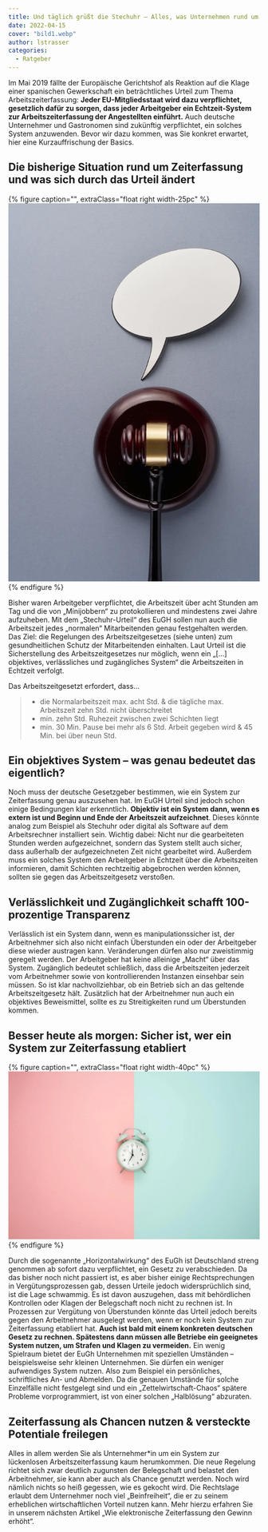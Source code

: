 ```yaml
---
title: Und täglich grüßt die Stechuhr – Alles, was Unternehmen rund um das EuGH Urteil zur Zeiterfassung wissen müssen
date: 2022-04-15
cover: "bild1.webp"
author: lstrasser
categories:
  - Ratgeber
---
```


Im Mai 2019 fällte der Europäische Gerichtshof als Reaktion auf die Klage einer spanischen Gewerkschaft ein
beträchtliches Urteil zum Thema Arbeitszeiterfassung: **Jeder EU-Mitgliedsstaat wird dazu verpflichtet, gesetzlich dafür
zu sorgen, dass jeder Arbeitgeber ein Echtzeit-System zur Arbeitszeiterfassung der Angestellten einführt.** Auch deutsche
Unternehmer und Gastronomen sind zukünftig verpflichtet, ein solches System anzuwenden. Bevor wir dazu kommen, was Sie
konkret erwartet, hier eine Kurzauffrischung der Basics.

## Die bisherige Situation rund um Zeiterfassung und was sich durch das Urteil ändert

{% figure caption="", extraClass="float right width-25pc" %}
<img src="bild4.webp" />
{% endfigure %}

Bisher waren Arbeitgeber verpflichtet, die Arbeitszeit über acht Stunden am Tag und die von „Minijobbern“ zu
protokollieren und mindestens zwei Jahre aufzuheben. Mit dem „Stechuhr-Urteil“ des EuGH sollen nun auch die Arbeitszeit
jedes „normalen“ Mitarbeitenden genau festgehalten werden. Das Ziel: die Regelungen des Arbeitszeitgesetzes (siehe
unten) zum gesundheitlichen Schutz der Mitarbeitenden einhalten. Laut Urteil ist die Sicherstellung des
Arbeitszeitgesetzes nur möglich, wenn ein „[…] objektives, verlässliches und zugängliches System“ die Arbeitszeiten in
Echtzeit verfolgt.

Das Arbeitszeitgesetzt erfordert, dass…

> - die Normalarbeitszeit max. acht Std. & die tägliche max. Arbeitszeit zehn Std. nicht überschreitet
> - min. zehn Std. Ruhezeit zwischen zwei Schichten liegt
> - min. 30 Min. Pause bei mehr als 6 Std. Arbeit gegeben wird & 45 Min. bei über neun Std.

## Ein objektives System – was genau bedeutet das eigentlich?

Noch muss der deutsche Gesetzgeber bestimmen, wie ein System zur Zeiterfassung genau auszusehen hat. Im EuGH Urteil sind
jedoch schon einige Bedingungen klar erkenntlich. **Objektiv ist ein System dann, wenn es extern ist und Beginn und Ende
der Arbeitszeit aufzeichnet**. Dieses könnte analog zum Beispiel als Stechuhr oder digital als Software auf dem
Arbeitsrechner installiert sein. Wichtig dabei: Nicht nur die gearbeiteten Stunden werden aufgezeichnet, sondern das
System stellt auch sicher, dass außerhalb der aufgezeichneten Zeit nicht gearbeitet wird. Außerdem muss ein solches
System den Arbeitgeber in Echtzeit über die Arbeitszeiten informieren, damit Schichten rechtzeitig abgebrochen werden
können, sollten sie gegen das Arbeitszeitgesetz verstoßen.

## Verlässlichkeit und Zugänglichkeit schafft 100-prozentige Transparenz

Verlässlich ist ein System dann, wenn es manipulationssicher ist, der Arbeitnehmer sich also nicht einfach Überstunden
ein oder der Arbeitgeber diese wieder austragen kann. Veränderungen dürfen also nur zweistimmig geregelt werden. Der
Arbeitgeber hat keine alleinige „Macht“ über das System. Zugänglich bedeutet schließlich, dass die Arbeitszeiten
jederzeit vom Arbeitnehmer sowie von kontrollierenden Instanzen einsehbar sein müssen. So ist klar nachvollziehbar, ob
ein Betrieb sich an das geltende Arbeitszeitgesetz hält. Zusätzlich hat der Arbeitnehmer nun auch ein objektives
Beweismittel, sollte es zu Streitigkeiten rund um Überstunden kommen.

## Besser heute als morgen: Sicher ist, wer ein System zur Zeiterfassung etabliert

{% figure caption="", extraClass="float right width-40pc" %}
<img src="bild3.webp" />
{% endfigure %}

Durch die sogenannte „Horizontalwirkung“ des EuGh ist Deutschland streng genommen ab sofort dazu verpflichtet, ein
Gesetz zu verabschieden. Da das bisher noch nicht passiert ist, es aber bisher einige Rechtsprechungen in
Vergütungsprozessen gab, dessen Urteile jedoch widersprüchlich sind, ist die Lage schwammig. Es ist davon auszugehen,
dass mit behördlichen Kontrollen oder Klagen der Belegschaft noch nicht zu rechnen ist. In Prozessen zur Vergütung von
Überstunden könnte das Urteil jedoch bereits gegen den Arbeitnehmer ausgelegt werden, wenn er noch kein System zur
Zeiterfassung etabliert hat. **Auch ist bald mit einem konkreten deutschen Gesetz zu rechnen. Spätestens dann müssen alle
Betriebe ein geeignetes System nutzen, um Strafen und Klagen zu vermeiden.** Ein wenig Spielraum bietet der EuGh
Unternehmen mit speziellen Umständen – beispielsweise sehr kleinen Unternehmen. Sie dürfen ein weniger aufwendiges
System nutzen. Also zum Beispiel ein persönliches, schriftliches An- und Abmelden. Da die genauen Umstände für solche
Einzelfälle nicht festgelegt sind und ein „Zettelwirtschaft-Chaos“ spätere Probleme vorprogrammiert, ist von einer
solchen „Halblösung“ abzuraten.

## Zeiterfassung als Chancen nutzen & versteckte Potentiale freilegen

Alles in allem werden Sie als Unternehmer\*in um ein System zur lückenlosen Arbeitszeiterfassung kaum herumkommen. Die
neue Regelung richtet sich zwar deutlich zugunsten der Belegschaft und belastet den Arbeitnehmer, sie kann aber auch als
Chance genutzt werden. Noch wird nämlich nichts so heiß gegessen, wie es gekocht wird. Die Rechtslage erlaubt dem
Unternehmer noch viel „Beinfreiheit“, die er zu seinem erheblichen wirtschaftlichen Vorteil nutzen kann. Mehr hierzu
erfahren Sie in unserem nächsten Artikel „Wie elektronische Zeiterfassung den Gewinn erhöht“.

